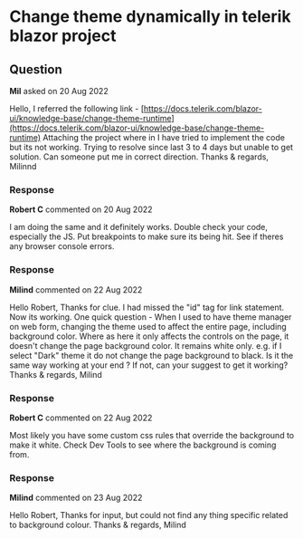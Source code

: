 # Change theme dynamically in telerik blazor project

## Question

**Mil** asked on 20 Aug 2022

Hello, I referred the following link - [https://docs.telerik.com/blazor-ui/knowledge-base/change-theme-runtime](https://docs.telerik.com/blazor-ui/knowledge-base/change-theme-runtime) Attaching the project where in I have tried to implement the code but its not working. Trying to resolve since last 3 to 4 days but unable to get solution. Can someone put me in correct direction. Thanks & regards, Milinnd

### Response

**Robert C** commented on 20 Aug 2022

I am doing the same and it definitely works. Double check your code, especially the JS. Put breakpoints to make sure its being hit. See if theres any browser console errors.

### Response

**Milind** commented on 22 Aug 2022

Hello Robert, Thanks for clue. I had missed the "id" tag for link statement. Now its working. One quick question - When I used to have theme manager on web form, changing the theme used to affect the entire page, including background color. Where as here it only affects the controls on the page, it doesn't change the page background color. It remains white only. e.g. if I select "Dark" theme it do not change the page background to black. Is it the same way working at your end ? If not, can your suggest to get it working? Thanks & regards, Milind

### Response

**Robert C** commented on 22 Aug 2022

Most likely you have some custom css rules that override the background to make it white. Check Dev Tools to see where the background is coming from.

### Response

**Milind** commented on 23 Aug 2022

Hello Robert, Thanks for input, but could not find any thing specific related to background colour. Thanks & regards, Milind
